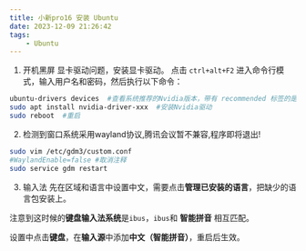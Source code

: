 ```yaml
---
title: 小新pro16 安装 Ubuntu
date: 2023-12-09 21:26:42
tags:
    - Ubuntu
---
```

1. 开机黑屏<!--more-->
显卡驱动问题，安装显卡驱动。
点击 `ctrl+alt+F2` 进入命令行模式，输入用户名和密码，然后执行以下命令：

```bash
ubuntu-drivers devices  #查看系统推荐的Nvidia版本，带有 recommended 标签的是推荐版本
sudo apt install nvidia-driver-xxx  #安装Nvidia驱动
sudo reboot  #重启
```

2. 检测到窗口系统采用wayland协议,腾讯会议暂不兼容,程序即将退出!

```bash
sudo vim /etc/gdm3/custom.conf
#WaylandEnable=false #取消注释
sudo service gdm restart
```

3. 输入法
先在区域和语言中设置中文，需要点击**管理已安装的语言**，把缺少的语言包安装上。

注意到这时候的**键盘输入法系统**是`ibus`，`ibus`和 **智能拼音** 相互匹配。

设置中点击**键盘**，在**输入源**中添加**中文（智能拼音）**，重启后生效。
